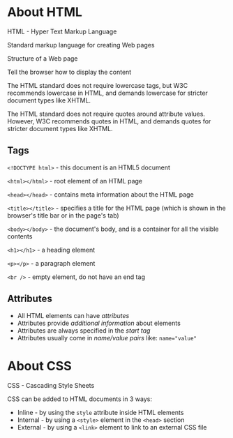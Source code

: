 # About HTML

HTML - Hyper Text Markup Language

Standard markup language for creating Web pages

Structure of a Web page

Tell the browser how to display the content

The HTML standard does not require lowercase tags, but W3C recommends lowercase in HTML, and demands lowercase for stricter document types like XHTML.

The HTML standard does not require quotes around attribute values. However, W3C recommends quotes in HTML, and demands quotes for stricter document types like XHTML.

## Tags

`<!DOCTYPE html>` - this document is an HTML5 document

`<html></html>` - root element of an HTML page

`<head></head>` - contains meta information about the HTML page

`<title></title>` - specifies a title for the HTML page (which is shown in the browser's title bar or in the page's tab)

`<body></body>` - the document's body, and is a container for all the visible contents

`<h1></h1>` - a heading element

`<p></p>` - a paragraph element

`<br />` - empty element, do not have an end tag

## Attributes

- All HTML elements can have *attributes*
- Attributes provide *additional information* about elements
- Attributes are always specified in the *start tag*
- Attributes usually come in *name/value pairs* like: `name="value"`

# About CSS

CSS - Cascading Style Sheets

CSS can be added to HTML documents in 3 ways:
- Inline - by using the `style` attribute inside HTML elements
- Internal - by using a `<style>` element in the `<head>` section
- External - by using a `<link>` element to link to an external CSS file
